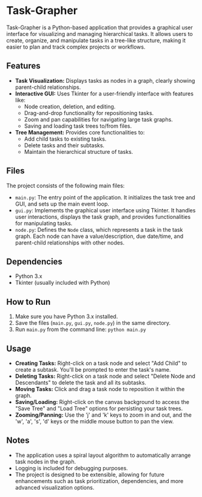 # Task-Grapher

Task-Grapher is a Python-based application that provides a graphical user interface for visualizing and managing hierarchical tasks. It allows users to create, organize, and manipulate tasks in a tree-like structure, making it easier to plan and track complex projects or workflows.

## Features

* **Task Visualization:** Displays tasks as nodes in a graph, clearly showing parent-child relationships.
* **Interactive GUI:** Uses Tkinter for a user-friendly interface with features like:
    * Node creation, deletion, and editing.
    * Drag-and-drop functionality for repositioning tasks.
    * Zoom and pan capabilities for navigating large task graphs.
    * Saving and loading task trees to/from files.
* **Tree Management:** Provides core functionalities to:
    * Add child tasks to existing tasks.
    * Delete tasks and their subtasks.
    * Maintain the hierarchical structure of tasks.

## Files

The project consists of the following main files:

* `main.py`:  The entry point of the application. It initializes the task tree and GUI, and sets up the main event loop.
* `gui.py`:  Implements the graphical user interface using Tkinter. It handles user interactions, displays the task graph, and provides functionalities for manipulating tasks.
* `node.py`: Defines the `Node` class, which represents a task in the task graph.  Each node can have a value/description, due date/time, and parent-child relationships with other nodes.

## Dependencies

* Python 3.x
* Tkinter (usually included with Python)

## How to Run

1.  Make sure you have Python 3.x installed.
2.  Save the files (`main.py`, `gui.py`, `node.py`) in the same directory.
3.  Run `main.py` from the command line:  `python main.py`

## Usage

* **Creating Tasks:** Right-click on a task node and select "Add Child" to create a subtask.  You'll be prompted to enter the task's name.
* **Deleting Tasks:** Right-click on a task node and select "Delete Node and Descendants" to delete the task and all its subtasks.
* **Moving Tasks:** Click and drag a task node to reposition it within the graph.
* **Saving/Loading:** Right-click on the canvas background to access the "Save Tree" and "Load Tree" options for persisting your task trees.
* **Zooming/Panning:** Use the 'j' and 'k' keys to zoom in and out, and the 'w', 'a', 's', 'd' keys or the middle mouse button to pan the view.

## Notes

* The application uses a spiral layout algorithm to automatically arrange task nodes in the graph.
* Logging is included for debugging purposes.
* The project is designed to be extensible, allowing for future enhancements such as task prioritization, dependencies, and more advanced visualization options.

